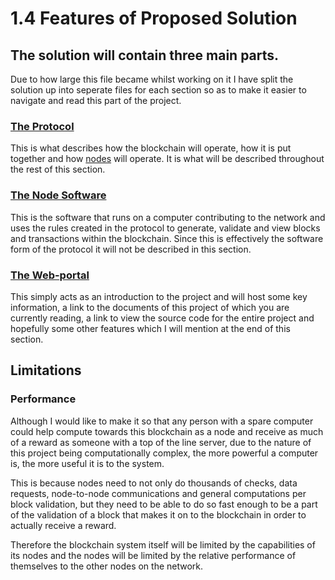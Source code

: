 # 1.4 Features of Proposed Solution

## The solution will contain three main parts.

Due to how large this file became whilst working on it I have split the solution up into seperate files for each section so as to make it easier to navigate and read this part of the project.

### [The Protocol](1.4.1-the-protocol/)

This is what describes how the blockchain will operate, how it is put together and how [nodes](../../terminology.md#nodes) will operate. It is what will be described throughout the rest of this section.

### [The Node Software](1.4.2-the-node-software.md)

This is the software that runs on a computer contributing to the network and uses the rules created in the protocol to generate, validate and view blocks and transactions within the blockchain. Since this is effectively the software form of the protocol it will not be described in this section.

### [The Web-portal](1.4.3-the-webportal.md)

This simply acts as an introduction to the project and will host some key information, a link to the documents of this project of which you are currently reading, a link to view the source code for the entire project and hopefully some other features which I will mention at the end of this section.



## Limitations

### Performance

Although I would like to make it so that any person with a spare computer could help compute towards this blockchain as a node and receive as much of a reward as someone with a top of the line server, due to the nature of this project being computationally complex, the more powerful a computer is, the more useful it is to the system.

This is because nodes need to not only do thousands of checks, data requests, node-to-node communications and general computations per block validation, but they need to be able to do so fast enough to be a part of the validation of a block that makes it on to the blockchain in order to actually receive a reward.

Therefore the blockchain system itself will be limited by the capabilities of its nodes and the nodes will be limited by the relative performance of themselves to the other nodes on the network.
